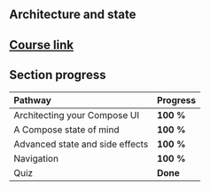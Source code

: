 ## Architecture and state

## [Course link](https://developer.android.com/courses/pathways/jetpack-compose-for-android-developers-3)

## Section progress

| Pathway                         | Progress  |
|:--------------------------------|:----------|
| Architecting your Compose UI    | **100 %** |
| A Compose state of mind         | **100 %** |
| Advanced state and side effects | **100 %** |
| Navigation                      | **100 %** |
| Quiz                            | **Done**  |
